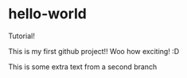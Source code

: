 # hello-world
Tutorial!

This is my first github project!! Woo how exciting! :D

This is some extra text from a second branch
